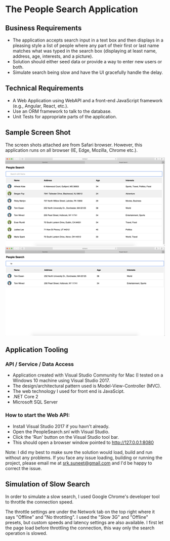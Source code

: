 # The People Search Application 

## Business Requirements <br>
* The application accepts search input in a text box and then displays in a pleasing style a list of people where any part of their first or last name matches what was typed in the search box (displaying at least name, address, age, interests, and a picture).  <br>
* Solution should either seed data or provide a way to enter new users or both. <br>
* Simulate search being slow and have the UI gracefully handle the delay. 
 
## Technical Requirements 
 
* A Web Application using WebAPI and a front-end JavaScript framework (e.g., Angular, React, etc.).  <br>
* Use an ORM framework to talk to the database. <br>
* Unit Tests for appropriate parts of the application. 

## Sample Screen Shot 

The screen shots attached are from Safari browser. However, this application runs on all browser (IE, Edge, Mozilla, Chrome etc.).

![picture alt](https://github.com/suneetkh/PeopleSearch/blob/master/PeopleSearch/images/ss1.png "Screen Shot 1")
![picture alt](https://github.com/suneetkh/PeopleSearch/blob/master/PeopleSearch/images/ss2.png "Screen Shot 2")

## Application Tooling

### API / Service / Data Access
* Application created with Visual Studio Community for Mac (I tested on a Windows 10 machine using Visual Studio 2017.
* The design/architectural pattern used is Model-View-Controller (MVC).
* The web technology I used for front end is JavaScipt.
* .NET Core 2
* Microsoft SQL Server

### How to start the Web API:
* Install Visual Studio 2017 if you havn't already.
* Open the PeopleSearch.snl with Visual Studio.
* Click the 'Run' button on the Visual Studio tool bar.
* This should open a browser window pointed to http://127.0.0.1:8080

Note: I did my best to make sure the solution would load, build and run without any problems. If you face any issue loading, building or running the project, please email me at srk.suneet@gmail.com and I'd be happy to correct the issue.

## Simulation of Slow Search
In order to simulate a slow search, I used Google Chrome's developer tool to throttle the connection speed.

The throttle settings are under the Network tab on the top right where it says "Offline" and "No throttling". I used the "Slow 3G" and "Offline" presets, but custom speeds and latency settings are also available. I first let the page load before throttling the connection, this way only the search operation is slowed.
